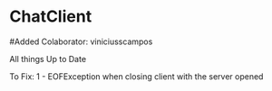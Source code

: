 # ChatClient
#Added Colaborator: viniciusscampos

All things Up to Date

To Fix:
    1 - EOFException when closing client with the server opened
